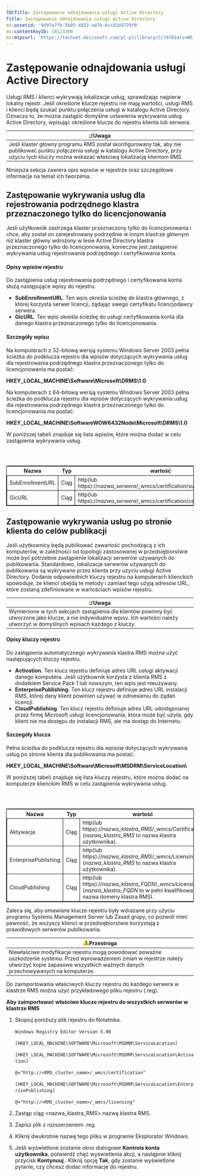 ```yaml
---
TOCTitle: Zastępowanie odnajdowania usługi Active Directory
Title: Zastępowanie odnajdowania usługi Active Directory
ms:assetid: '9d97e7fb-5b05-4853-ad7b-6cc82b9729f0'
ms:contentKeyID: 18123360
ms:mtpsurl: 'https://technet.microsoft.com/pl-pl/library/Cc747614(v=WS.10)'
---
```


Zastępowanie odnajdowania usługi Active Directory
=================================================

Usługi RMS i klienci wykrywają lokalizacje usług, sprawdzając najpierw lokalny rejestr. Jeśli określone klucze rejestru nie mają wartości, usługi RMS i klienci będą szukać punktu połączenia usługi w katalogu Active Directory. Oznacza to, że można zastąpić domyślne ustawienia wykrywania usług Active Directory, wpisując określone klucze do rejestru klienta lub serwera.

| ![](images/Cc747614.note(WS.10).gif)Uwaga                                                                                                                                         |
|----------------------------------------------------------------------------------------------------------------------------------------------------------------------------------------------------------------|
| Jeśli klaster główny programu RMS został skonfigurowany tak, aby nie publikować punktu połączenia usługi w katalogu Active Directory, przy użyciu tych kluczy można wskazać właściwą lokalizację klientom RMS. |

Niniejsza sekcja zawiera opis wpisów w rejestrze oraz szczegółowe informacje na temat ich tworzenia.

Zastępowanie wykrywania usług dla rejestrowania podrzędnego klastra przeznaczonego tylko do licencjonowania
-----------------------------------------------------------------------------------------------------------

Jeśli użytkownik zastrzega klaster przeznaczony tylko do licencjonowania i chce, aby został on zarejestrowany podrzędnie w innym klastrze głównym niż klaster główny wdrożony w lesie Active Directory klastra przeznaczonego tylko do licencjonowania, konieczne jest zastąpienie wykrywania usług rejestrowania podrzędnego i certyfikowania konta.

#### Opisy wpisów rejestru

Do zastąpienia usług rejestrowania podrzędnego i certyfikowania konta służą następujące wpisy do rejestru.

-   **SubEnrollmentURL**. Ten wpis określa ścieżkę do klastra głównego, z której korzysta serwer licencji, żądając swego certyfikatu licencjodawcy serwera.
-   **GicURL**. Ten wpis określa ścieżkę do usługi certyfikowania konta dla danego klastra przeznaczonego tylko do licencjonowania.

#### Szczegóły wpisu

Na komputerach z 32-bitową wersją systemu Windows Server 2003 pełna ścieżka do podklucza rejestru dla wpisów dotyczących wykrywania usług dla rejestrowania podrzędnego klastra przeznaczonego tylko do licencjonowania ma postać:

**HKEY\_LOCAL\_MACHINE\\Software\\Microsoft\\DRMS\\1.0**

Na komputerach z 64-bitową wersją systemu Windows Server 2003 pełna ścieżka do podklucza rejestru dla wpisów dotyczących wykrywania usług dla rejestrowania podrzędnego klastra przeznaczonego tylko do licencjonowania ma postać:

**HKEY\_LOCAL\_MACHINE\\SoftwareWOW6432Node\\Microsoft\\DRMS\\1.0**

W poniższej tabeli znajduje się lista wpisów, które można dodać w celu zastąpienia wykrywania usług.

###  

 
<table style="border:1px solid black;">
<colgroup>
<col width="33%" />
<col width="33%" />
<col width="33%" />
</colgroup>
<thead>
<tr class="header">
<th>Nazwa</th>
<th>Typ</th>
<th>wartość</th>
</tr>
</thead>
<tbody>
<tr class="odd">
<td style="border:1px solid black;">SubEnrollmentURL</td>
<td style="border:1px solid black;">Ciąg</td>
<td style="border:1px solid black;">http(lub https)://<em>nazwa_serwera</em>/_wmcs/certification/subenrollservice.asmx</td>
</tr>
<tr class="even">
<td style="border:1px solid black;">GicURL</td>
<td style="border:1px solid black;">Ciąg</td>
<td style="border:1px solid black;">http(lub https)://<em>nazwa_serwera</em>/_wmcs/certification/certification.asmx</td>
</tr>
</tbody>
</table>
  
Zastępowanie wykrywania usług po stronie klienta do celów publikacji  
--------------------------------------------------------------------
  
Jeśli użytkownicy będą publikować zawartość pochodzącą z ich komputerów, w zależności od topologii zastosowanej w przedsiębiorstwie może być potrzebne zastąpienie lokalizacji serwerów używanych do publikowania. Standardowo, lokalizacje serwerów używanych do publikowania są wykrywane przez klienta przy użyciu usługi Active Directory. Dodanie odpowiednich kluczy rejestru na komputerach klienckich spowoduje, że klienci obejdą te metody i zamiast tego użyją adresów URL, które zostaną zdefiniowane w wartościach wpisów rejestru.
  
| ![](images/Cc747614.note(WS.10).gif)Uwaga                                                                                                               |  
|--------------------------------------------------------------------------------------------------------------------------------------------------------------------------------------|  
| Wymienione w tych sekcjach zastąpienia dla klientów powinny być utworzone jako klucze, a nie indywidualne wpisy. Ich wartości należy utworzyć w domyślnych wpisach każdego z kluczy. |
  
#### Opisy kluczy rejestru
  
Do zastąpienia automatycznego wykrywania klastra RMS można użyć następujących kluczy rejestru.
  
-   **Activation**. Ten klucz rejestru definiuje adres URL usługi aktywacji danego komputera. Jeśli użytkownik korzysta z klienta RMS z dodatkiem Service Pack 1 lub nowszym, ten wpis jest nieużywany.  
-   **EnterprisePublishing**. Ten klucz rejestru definiuje adres URL instalacji RMS, której dany klient powinien używać w odniesieniu do żądań licencji.  
-   **CloudPublishing**. Ten klucz rejestru definiuje adres URL udostępnianej przez firmę Microsoft usługi licencjonowania, która może być użyta, gdy klient nie ma dostępu do instalacji RMS, ale ma dostęp do Internetu.
  
#### Szczegóły klucza
  
Pełna ścieżka do podklucza rejestru dla wpisów dotyczących wykrywania usług po stronie klienta dla publikowania ma postać:
  
**HKEY\_LOCAL\_MACHINE\\Software\\Microsoft\\MSDRM\\ServiceLocation\\**
  
W poniższej tabeli znajduje się lista kluczy rejestru, które można dodać na komputerze klienckim RMS w celu zastąpienia wykrywania usług.
  
###  

 
<table style="border:1px solid black;">
<colgroup>
<col width="33%" />
<col width="33%" />
<col width="33%" />
</colgroup>
<thead>
<tr class="header">
<th>Nazwa</th>
<th>Typ</th>
<th>wartość</th>
</tr>
</thead>
<tbody>
<tr class="odd">
<td style="border:1px solid black;">Aktywacja</td>
<td style="border:1px solid black;">Ciąg</td>
<td style="border:1px solid black;">http(lub https)://<em>nazwa_klastra_RMS</em>/_wmcs/Certification (<em>nazwa_klastra_RMS</em> to nazwa klastra użytkownika).</td>
</tr>
<tr class="even">
<td style="border:1px solid black;">EnterprisePublishing</td>
<td style="border:1px solid black;">Ciąg</td>
<td style="border:1px solid black;">http(lub https)://<em>nazwa_klastra_RMS</em>/_wmcs/Licensing (<em>nazwa_klastra_RMS</em> to nazwa klastra użytkownika).</td>
</tr>
<tr class="odd">
<td style="border:1px solid black;">CloudPublishing</td>
<td style="border:1px solid black;">Ciąg</td>
<td style="border:1px solid black;">http(lub https)://<em>nazwa_klastra_FQDN</em>/_wmcs/Licensing (<em>nazwa_klastra_FQDN</em> to w pełni kwalifikowana nazwa domeny klastra RMS).</td>
</tr>
</tbody>
</table>
  
Zaleca się, aby omawiane klucze rejestru były wdrażane przy użyciu programu Systems Management Server lub Zasad grupy, co pozwoli mieć pewność, że wszyscy klienci w przedsiębiorstwie korzystają z prawidłowych serwerów publikowania.
  
| ![](images/Cc747614.Caution(WS.10).gif)Przestroga                                                                                                                             |  
|------------------------------------------------------------------------------------------------------------------------------------------------------------------------------------------------------------|  
| Niewłaściwe modyfikacje rejestru mogą powodować poważne uszkodzenie systemu. Przed wprowadzeniem zmian w rejestrze należy utworzyć kopie zapasowe wszystkich ważnych danych przechowywanych na komputerze. |
  
Do zaimportowania właściwych kluczy rejestru do każdego serwera w klastrze RMS można użyć przykładowego pliku rejestru (.reg).
  
**Aby zaimportować właściwe klucze rejestru do wszystkich serwerów w klastrze RMS**  
1.  Skopiuj poniższy plik rejestru do Notatnika.
  
    `Windows Registry Editor Version 5.00`
  
    `[HKEY_LOCAL_MACHINE\SOFTWARE\Microsoft\MSDRM\ServiceLocation]`
  
    `[HKEY_LOCAL_MACHINE\SOFTWARE\Microsoft\MSDRM\ServiceLocation\Activation]`
  
    `@="http://<RMS_cluster_name>/_wmcs/certification"`
  
    `[HKEY_LOCAL_MACHINE\SOFTWARE\Microsoft\MSDRM\ServiceLocation\EnterprisePublishing]`
  
    `@="http://<RMS_cluster_name>/_wmcs/licensing"`
  
2.  Zastąp ciąg &lt;nazwa\_klastra\_RMS&gt; nazwą klastra RMS.
  
3.  Zapisz plik z rozszerzeniem .reg.
  
4.  Kliknij dwukrotnie nazwę tego pliku w programie Eksplorator Windows.
  
5.  Jeśli wyświetlone zostanie okno dialogowe **Kontrola konta użytkownika**, potwierdź chęć wyświetlenia akcji, a następnie kliknij przycisk **Kontynuuj**.. Kliknij opcję **Tak**, gdy zostanie wyświetlone pytanie, czy chcesz dodać informacje do rejestru.
